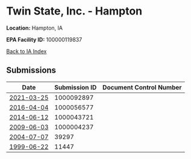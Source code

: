 # Twin State, Inc. - Hampton

**Location:** Hampton, IA

**EPA Facility ID:** 100000119837

[Back to IA Index](../../index.md)

## Submissions

| Date | Submission ID | Document Control Number |
|------|--------------|-------------------------|
| [2021-03-25](submissions/1000092897.md) | 1000092897 |  |
| [2016-04-04](submissions/1000056577.md) | 1000056577 |  |
| [2014-06-12](submissions/1000043721.md) | 1000043721 |  |
| [2009-06-03](submissions/1000004237.md) | 1000004237 |  |
| [2004-07-07](submissions/39297.md) | 39297 |  |
| [1999-06-22](submissions/11447.md) | 11447 |  |
